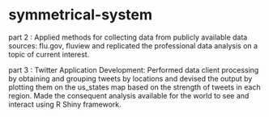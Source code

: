# symmetrical-system
part 2 : Applied methods for collecting data from publicly available data sources: flu.gov, fluview and replicated the professional data analysis on a topic of current interest.

part 3 : Twitter Application Development: 
Performed data client processing by obtaining and grouping tweets by locations and devised the output by plotting them on the us_states map based on the strength of tweets in each region.
Made the consequent analysis available for the world to see and interact using R Shiny framework.

